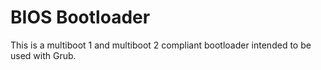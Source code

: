 BIOS Bootloader
===============

This is a multiboot 1 and multiboot 2 compliant bootloader intended to be used with Grub.
